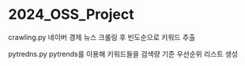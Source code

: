 # 2024_OSS_Project


crawling.py
네이버 경제 뉴스 크롤링 후 빈도순으로 키워드 추출

pytredns.py
pytrends를 이용해 키워드들을 검색량 기준 우선순위 리스트 생성
